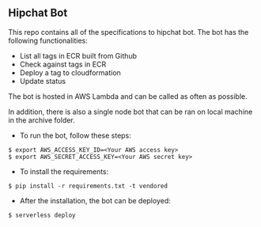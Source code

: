 ## Hipchat Bot

This repo contains all of the specifications to hipchat bot. The bot has the
following functionalities:

+ List all tags in ECR built from Github
+ Check against tags in ECR
+ Deploy a tag to cloudformation
+ Update status

The bot is hosted in AWS Lambda and can be called as often as possible.

In addition, there is also a single node bot that can be ran on local machine in
the archive folder.

+ To run the bot, follow these steps:
```
$ export AWS_ACCESS_KEY_ID=<Your AWS access key>
$ export AWS_SECRET_ACCESS_KEY=<Your AWS secret key>
```
+ To install the requirements:
```
$ pip install -r requirements.txt -t vendored
```
+ After the installation, the bot can be deployed:
```
$ serverless deploy
```
